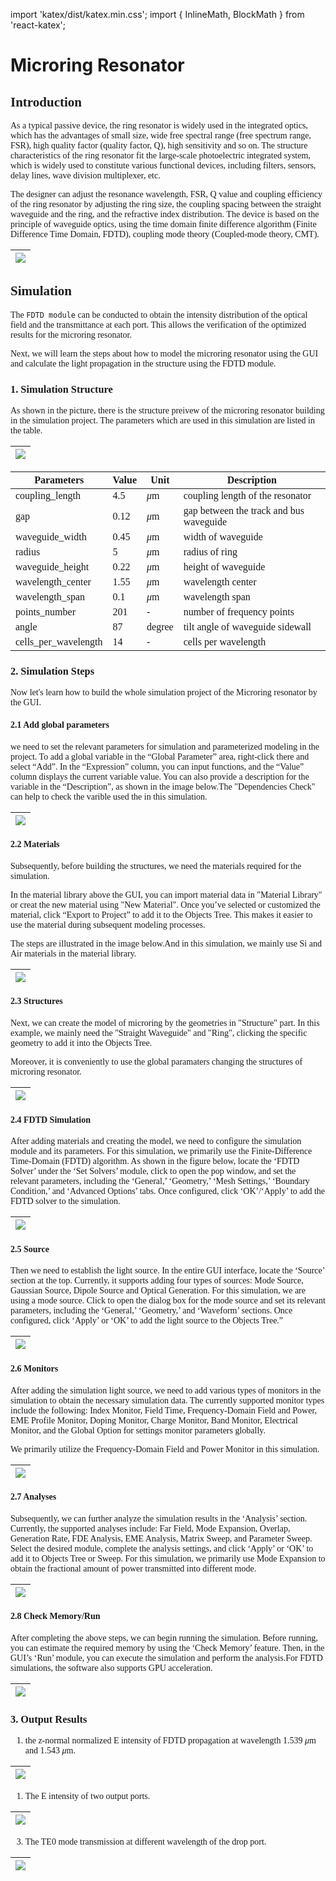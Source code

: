 import 'katex/dist/katex.min.css';
import { InlineMath, BlockMath } from 'react-katex';

# Microring Resonator

<font face = "Calibri">

## Introduction

<div class="text-justify">

As a typical passive device, the ring resonator is widely used in the integrated optics, which has the advantages of small size, wide free spectral range (free spectrum range, FSR), high quality factor (quality factor, Q), high sensitivity and so on. The structure characteristics of the ring resonator fit the large-scale photoelectric integrated system, which is widely used to constitute various functional devices, including filters, sensors, delay lines, wave division multiplexer, etc.

The designer can adjust the resonance wavelength, FSR, Q value and coupling efficiency of the ring resonator by adjusting the ring size, the coupling spacing between the straight waveguide and the ring, and the refractive index distribution. The device is based on the principle of waveguide optics, using the time domain finite difference algorithm (Finite Difference Time Domain, FDTD), coupling mode theory (Coupled-mode theory, CMT).

</div>

| ![](../../../../../static/img/example/Ring_GUI/ringintro.png) |
 ------------------------------------------------------------ |

## Simulation

<div class="text-justify">

The `FDTD module` can be conducted to obtain the intensity distribution of the optical field and the transmittance at each port. This allows the verification of the optimized results for the microring resonator.

Next, we will learn the steps about how to model the microring resonator using the GUI and calculate the light propagation in the structure using the FDTD module.

</div>

###  1. Simulation Structure

<div class="text-justify">

As shown in the picture, there is the structure preivew of the microring resonator building in the simulation project. The parameters which are used in this simulation are listed in the table.

</div>

| ![](../../../../../static/img/example/Ring_GUI/ringstr.png) |
 ------------------------------------------------------------|

| Parameters | Value | Unit | Description |
|------------|-------|------|-------------|
| coupling_length       | 4.5 | *μ*m   | coupling length of the resonator |
| gap       | 0.12   | *μ*m   | gap between the track and bus waveguide |
| waveguide_width | 0.45  | *μ*m | width of waveguide |
| radius        | 5  | *μ*m   | radius of ring |
| waveguide_height        | 0.22  | *μ*m   | height of waveguide |
| wavelength_center       | 1.55   | *μ*m   | wavelength center |
| wavelength_span    | 0.1     | *μ*m   | wavelength span |
| points_number     | 201 | -   | number of frequency points |
| angle|87    | degree  | tilt angle of waveguide sidewall |
| cells_per_wavelength  | 14     | -   |cells per wavelength|




### 2. Simulation Steps


<div class="text-justify">


Now let's learn how to build the whole simulation project of the Microring resonator by the GUI.

</div>

#### 2.1 Add global parameters

<div class="text-justify">


we need to set the relevant parameters for simulation and parameterized modeling in the project. To add a global variable in the “Global Parameter” area, right-click there and select “Add”. In the “Expression” column, you can input functions, and the “Value” column displays the current variable value. You can also provide a description for the variable in the “Description”, as shown in the image below.The "Dependencies Check" can help to check the varible used the in this simulation.

| ![](../../../../../static/img/example/Ring_GUI//glopara.png) |
 ------------------------------------------------------------|

</div>


#### 2.2 Materials

<div class="text-justify">

Subsequently, before building the structures, we need the materials required for the simulation.

In the material library above the GUI, you can import material data in "Material Library" or creat the  new material using "New Material". Once you’ve selected or customized the material, click “Export to Project” to add it to the Objects Tree. This makes it easier to use the material during subsequent modeling processes.

The steps are illustrated in the image below.And in this simulation, we mainly use Si and Air materials in the material library.

</div>

| ![](../../../../../static/img/example/MMI_GUI/material.png) |
 ------------------------------------------------------------ |

#### 2.3 Structures

<div class="text-justify">

Next, we can create the model of microring by the geometries in "Structure" part. In this example, we mainly need the "Straight Waveguide" and "Ring", clicking the specific geometry to add it into the Objects Tree.

Moreover, it is conveniently to use the global paramaters changing the structures of microring resonator.

</div>

| ![](../../../../../static/img/example/Ring_GUI/ringstr2.png) |
 ------------------------------------------------------------ |

#### 2.4 FDTD Simulation

After adding materials and creating the model, we need to configure the simulation module and its parameters. For this simulation, we primarily use the Finite-Difference Time-Domain (FDTD) algorithm. As shown in the figure below, locate the ‘FDTD Solver’ under the ‘Set Solvers’ module, click to open the pop window, and set the relevant parameters, including the ‘General,’ ‘Geometry,’ ‘Mesh Settings,’ ‘Boundary Condition,’ and ‘Advanced Options’ tabs. Once configured, click ‘OK’/‘Apply’ to add the FDTD solver to the simulation.


| ![](../../../../../static/img/example/Ring_GUI/ringfdtd.png) |
 ------------------------------------------------------------ |

#### 2.5 Source

<div class="text-justify">


Then we need to establish the light source. In the entire GUI interface, locate the ‘Source’ section at the top. Currently, it supports adding four types of sources: Mode Source, Gaussian Source, Dipole Source and Optical Generation. For this simulation, we are using a mode source. Click to open the dialog box for the mode source and set its relevant parameters, including the ‘General,’ ‘Geometry,’ and ‘Waveform’ sections. Once configured, click ‘Apply’ or ‘OK’ to add the light source to the Objects Tree.”

| ![](../../../../../static/img/example/Ring_GUI/source.png) |
 ------------------------------------------------------------ |

</div>


#### 2.6 Monitors

<div class="text-justify">

After adding the simulation light source, we need to add various types of monitors in the simulation to obtain the necessary simulation data. The currently supported monitor types include the following: Index Monitor, Field Time, Frequency-Domain Field and Power, EME Profile Monitor, Doping Monitor, Charge Monitor, Band Monitor, Electrical Monitor, and the Global Option for settings monitor parameters globally.

We primarily utilize the Frequency-Domain Field and Power Monitor in this simulation.

</div>

| ![](../../../../../static/img/example/Ring_GUI/monitor.png) |
 ------------------------------------------------------------ |

#### 2.7 Analyses

Subsequently, we can further analyze the simulation results in the ‘Analysis’ section. Currently, the supported analyses include: Far Field, Mode Expansion, Overlap, Generation Rate, FDE Analysis, EME Analysis, Matrix Sweep, and Parameter Sweep. Select the desired module, complete the analysis settings, and click  ‘Apply’ or ‘OK’ to add  it to Objects Tree or Sweep. For this simulation, we primarily use Mode Expansion to obtain the fractional amount of power transmitted into different mode.

| ![](../../../../../static/img/example/Ring_GUI/expansion.png) |
 ------------------------------------------------------------ |

#### 2.8 Check Memory/Run

After completing the above steps, we can begin running the simulation. Before running, you can estimate the required memory by using the ‘Check Memory’ feature. Then, in the GUI’s ‘Run’ module, you can execute the simulation and perform the analysis.For FDTD simulations, the software also supports GPU acceleration.

| ![](../../../../../static/img/example/Ring_GUI/run.png) |
 ------------------------------------------------------------ |

### 3. Output Results

<div class="text-justify">

1. the z-normal normalized E intensity of FDTD propagation at wavelength 1.539 *μ*m and 1.543 *μ*m.

| ![](../../../../../static/img/example/Ring_GUI/znormal.png) |
| :----------------------------------------------------------: |

1. The E intensity of two output ports.

| ![](../../../../../static/img/example/Ring_GUI/intensity.png) |
| :----------------------------------------------------------: |

3. The TE0 mode transmission at different wavelength of the drop port.

| ![](../../../../../static/img/example/Ring_GUI/tforward.png) |
| :----------------------------------------------------------: |

</div>






</font>